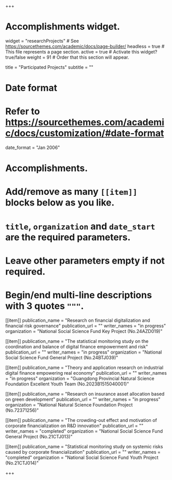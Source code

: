 +++
# Accomplishments widget.
widget = "researchProjects"  # See https://sourcethemes.com/academic/docs/page-builder/
headless = true  # This file represents a page section.
active = true  # Activate this widget? true/false
weight = 91  # Order that this section will appear.

title = "Participated Projects"
subtitle = ""

# Date format
#   Refer to https://sourcethemes.com/academic/docs/customization/#date-format
date_format = "Jan 2006"

# Accomplishments.
#   Add/remove as many `[[item]]` blocks below as you like.
#   `title`, `organization` and `date_start` are the required parameters.
#   Leave other parameters empty if not required.
#   Begin/end multi-line descriptions with 3 quotes `"""`.
 


[[item]]
  publication_name = "Research on financial digitalization and financial risk governance"
  publication_url = ""
  writer_names = "in progress"
  organization = "National Social Science Fund Key Project (No.24AZD019)"

[[item]]
  publication_name = "The statistical monitoring study on the coordination and balance of digital finance empowerment and risk"
  publication_url = ""
  writer_names = "in progress"
  organization = "National Social Science Fund General Project (No.24BTJ039)"

[[item]]
  publication_name = "Theory and application research on industrial digital finance empowering real economy"
  publication_url = ""
  writer_names = "in progress"
  organization = "Guangdong Provincial Natural Science Foundation Excellent Youth Team (No.2023B1515040001)"

[[item]]
  publication_name = "Research on insurance asset allocation based on green development"
  publication_url = ""
  writer_names = "in progress"
  organization = "National Natural Science Foundation Project (No.72371256)"

[[item]]
  publication_name = "The crowding-out effect and motivation of corporate financialization on R&D innovation"
  publication_url = ""
  writer_names = "completed"
  organization = "National Social Science Fund General Project (No.21CTJ013)"

[[item]]
  publication_name = "Statistical monitoring study on systemic risks caused by corporate financialization"
  publication_url = ""
  writer_names = "completed"
  organization = "National Social Science Fund Youth Project (No.21CTJ014)"
  

+++


